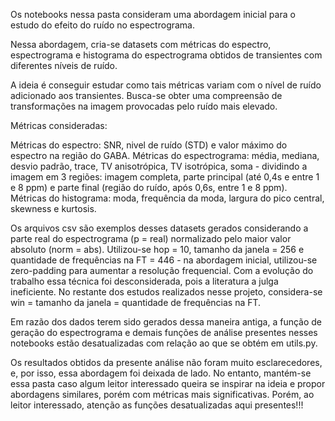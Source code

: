 Os notebooks nessa pasta consideram uma abordagem inicial para o estudo do efeito do ruído no espectrograma.

Nessa abordagem, cria-se datasets com métricas do espectro, espectrograma e histograma do espectrograma obtidos de transientes com diferentes níveis de ruído.

A ideia é conseguir estudar como tais métricas variam com o nível de ruído adicionado aos transientes. Busca-se obter uma compreensão de transformações na imagem provocadas pelo ruído mais elevado.

Métricas consideradas:

Métricas do espectro: SNR, nivel de ruído (STD) e valor máximo do espectro na região do GABA.
Métricas do espectrograma: média, mediana, desvio padrão, trace, TV anisotrópica, TV isotrópica, soma - dividindo a imagem em 3 regiões: imagem completa, parte principal (até 0,4s e entre 1 e 8 ppm) e parte final (região do ruído, após 0,6s, entre 1 e 8 ppm).
Métricas do histograma: moda, frequência da moda, largura do pico central, skewness e kurtosis.

Os arquivos csv são exemplos desses datasets gerados considerando a parte real do espectrograma (p = real) normalizado pelo maior valor absoluto (norm = abs). Utilizou-se hop = 10, tamanho da janela = 256 e quantidade de frequências na FT = 446 - na abordagem inicial, utilizou-se zero-padding para aumentar a resolução frequencial. Com a evolução do trabalho essa técnica foi desconsiderada, pois a literatura a julga ineficiente. No restante dos estudos realizados nesse projeto, considera-se win = tamanho da janela = quantidade de frequências na FT. 

Em razão dos dados terem sido gerados dessa maneira antiga, a função de geração do espectrograma e demais funções de análise presentes nesses notebooks estão desatualizadas com relação ao que se obtém em utils.py. 

Os resultados obtidos da presente análise não foram muito esclarecedores, e, por isso, essa abordagem foi deixada de lado. No entanto, mantém-se essa pasta caso algum leitor interessado queira se inspirar na ideia e propor abordagens similares, porém com métricas mais significativas. Porém, ao leitor interessado, atenção as funções desatualizadas aqui presentes!!!
